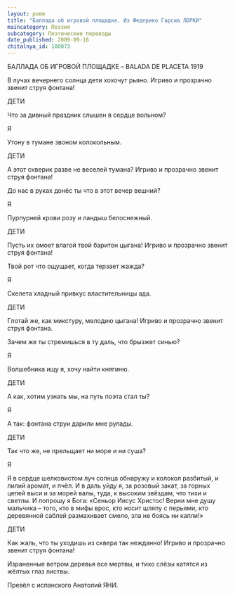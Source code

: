 ```yaml
---
layout: poem
title: "Баллада об игровой площадке. Из Федерико Гарсиа ЛОРКИ"
maincategory: Поэзия
subcategory: Поэтические переводы
date_published: 2009-09-16
chitalnya_id: 108073
---
```





БАЛЛАДА ОБ ИГРОВОЙ ПЛОЩАДКЕ –
BALADA DE PLACETA
1919

В лучах вечернего солнца
дети хохочут рьяно.
Игриво и прозрачно
звенит струя фонтана!

ДЕТИ

Что за дивный праздник
слышен в сердце вольном?

Я

Утону в тумане
звоном колокольным.

ДЕТИ

А этот скверик разве
не веселей тумана?
Игриво и прозрачно
звенит струя фонтана! 

До нас в руках донёс ты
что в этот вечер вешний?

Я

Пурпурней крови розу
и ландыш белоснежный.

ДЕТИ

Пусть их омоет влагой
твой баритон цыгана!
Игриво и прозрачно
звенит струя фонтана!

Твой рот что ощущает,
когда терзает жажда?

Я

Скелета хладный привкус
властительницы ада.

ДЕТИ

Глотай же, как микстуру,
мелодию цыгана!
Игриво и прозрачно
звенит струя фонтана.

Зачем же ты стремишься
в ту даль, что брызжет синью?

Я 

Волшебника ищу я,
хочу найти княгиню.

ДЕТИ

А как, хотим узнать мы,
на путь поэта стал ты?

Я

А так: фонтана струи
дарили мне рулады.

ДЕТИ
 
Так что же, не прельщает
ни море и ни суша?

Я

Я в сердце шелковистом
луч солнца обнаружу
и колокол разбитый, 
и лилий аромат,
и пчёл. И в даль уйду я,
за розовый закат,
за горных цепей выси
и за морей валы,
туда, к высоким звёздам,
что тихи и светлы.
И попрошу я Бога:
«Сеньор Иисус Христос!
Верни мне душу мальчика –
того, кто в мифы врос,
кто носит шляпу с перьями, 
кто деревянной саблей
размахивает смело,
зла не боясь ни капли!»

ДЕТИ

Как жаль, что ты уходишь
из сквера так нежданно!
Игриво и прозрачно
звенит струя фонтана!

Израненные ветром
деревья все мертвы,
и тихо слёзы катятся
из жёлтых глаз листвы.

Превёл с испанского Анатолий ЯНИ.

 






